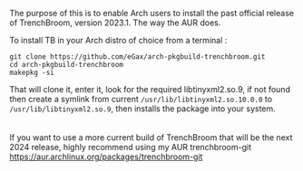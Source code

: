 The purpose of this is to enable Arch users to install the past official release of TrenchBroom, version 2023.1. The way the AUR does.

To install TB in your Arch distro of choice from a terminal :

`git clone https://github.com/eGax/arch-pkgbuild-trenchbroom.git`<br>
`cd arch-pkgbuild-trenchbroom`<br>
`makepkg -si`<br>


That will clone it, enter it, look for the required libtinyxml2.so.9, if not found then create a symlink from current `/usr/lib/libtinyxml2.so.10.0.0` to `/usr/lib/libtinyxml2.so.9`, then installs the package into your system.<br>
<br>
<br>
If you want to use a more current build of TrenchBroom that will be the next 2024 release, highly recommend using my AUR trenchbroom-git https://aur.archlinux.org/packages/trenchbroom-git 
